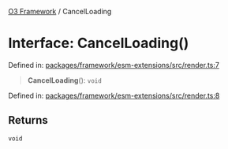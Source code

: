 [O3 Framework](../API.md) / CancelLoading

# Interface: CancelLoading()

Defined in: [packages/framework/esm-extensions/src/render.ts:7](https://github.com/openmrs/openmrs-esm-core/blob/18d2874f03a33a6ab8295af0e87ac97fdd150718/packages/framework/esm-extensions/src/render.ts#L7)

> **CancelLoading**(): `void`

Defined in: [packages/framework/esm-extensions/src/render.ts:8](https://github.com/openmrs/openmrs-esm-core/blob/18d2874f03a33a6ab8295af0e87ac97fdd150718/packages/framework/esm-extensions/src/render.ts#L8)

## Returns

`void`
